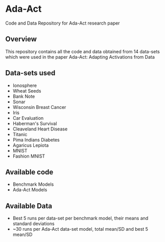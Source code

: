 # Ada-Act
Code and Data Repository for Ada-Act research paper 

## Overview
This repository contains all the code and data obtained from 14 data-sets which were used in the paper Ada-Act: Adapting Activations from Data

## Data-sets used
* Ionosphere
* Wheat Seeds
* Bank Note
* Sonar
* Wisconsin Breast Cancer
* Iris
* Car Evaluation
* Haberman's Survival
* Cleaveland Heart Disease
* Titanic
* Pima Indians Diabetes
* Agaricus Lepiota
* MNIST
* Fashion MNIST

## Available code

* Benchmark Models
* Ada-Act Models

## Available Data

* Best 5 runs per data-set per benchmark model, their means and standard deviations
* ~30 runs per Ada-Act data-set model, total mean/SD and best 5 mean/SD
